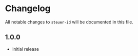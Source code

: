 # Changelog

All notable changes to `steuer-id` will be documented in this file.

## 1.0.0
- Initial release
